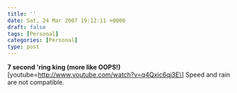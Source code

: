 ```yaml
---
title: ''
date: Sat, 24 Mar 2007 19:12:11 +0000
draft: false
tags: [Personal]
categories: [Personal]
type: post
---
```


**7 second 'ring king (more like OOPS!)** \[youtube=http://www.youtube.com/watch?v=q4Qxic6qj3E\]
Speed and rain are not compatible.